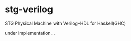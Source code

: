 
stg-verilog
===========

STG Physical Machine with Verilog-HDL for Haskell(GHC)

under implementation...

